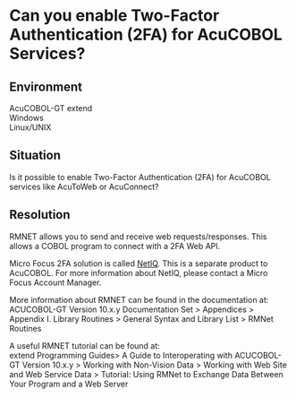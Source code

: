 # Can you enable Two-Factor Authentication (2FA) for AcuCOBOL Services?
## Environment
AcuCOBOL-GT extend  
Windows  
Linux/UNIX  

## Situation
Is it possible to enable Two-Factor Authentication (2FA) for AcuCOBOL services like AcuToWeb or AcuConnect?  

## Resolution
RMNET allows you to send and receive web requests/responses. This allows a COBOL program to connect with a 2FA Web API.  

Micro Focus 2FA solution is called [NetIQ](https://www.microfocus.com/en-us/cyberres/identity-access-management). This is a separate product to AcuCOBOL. For more information about NetIQ, please contact a Micro Focus Account Manager.  

More information about RMNET can be found in the documentation at:  
ACUCOBOL-GT Version 10.x.y Documentation Set > Appendices > Appendix I. Library Routines > General Syntax and Library List > RMNet Routines  

A useful RMNET tutorial can be found at:  
extend Programming Guides> A Guide to Interoperating with ACUCOBOL-GT Version 10.x.y > Working with Non-Vision Data > Working with Web Site and Web Service Data > Tutorial: Using RMNet to Exchange Data Between Your Program and a Web Server  
